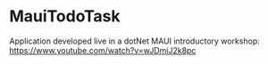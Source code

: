 # MauiTodoTask
Application developed live in a dotNet MAUI introductory workshop: https://www.youtube.com/watch?v=wJDmiJ2k8pc
